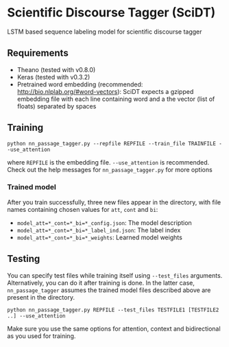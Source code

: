 # Scientific Discourse Tagger (SciDT)
LSTM based sequence labeling model for scientific discourse tagger

## Requirements
* Theano (tested with v0.8.0)
* Keras (tested with v0.3.2)
* Pretrained word embedding (recommended: http://bio.nlplab.org/#word-vectors): SciDT expects a gzipped embedding file with each line containing word and a the vector (list of floats) separated by spaces

## Training
```
python nn_passage_tagger.py --repfile REPFILE --train_file TRAINFILE --use_attention
```
where `REPFILE` is the embedding file. `--use_attention` is recommended. Check out the help messages for `nn_passage_tagger.py` for more options

### Trained model
After you train successfully, three new files appear in the directory, with file names containing chosen values for `att`, `cont` and `bi`:
* `model_att=*_cont=*_bi=*_config.json`: The model description
* `model_att=*_cont=*_bi=*_label_ind.json`: The label index
* `model_att=*_cont=*_bi=*_weights`: Learned model weights

## Testing
You can specify test files while training itself using `--test_files` arguments. Alternatively, you can do it after training is done. In the latter case, `nn_passage_tagger` assumes the trained model files described above are present in the directory.
```
python nn_passage_tagger.py REPFILE --test_files TESTFILE1 [TESTFILE2 ..] --use_attention
```
Make sure you use the same options for attention, context and bidirectional as you used for training.
